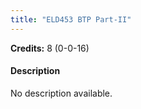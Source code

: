 ```yaml
---
title: "ELD453 BTP Part-II"
---
```

**Credits:** 8 (0-0-16)

#### Description
No description available.
